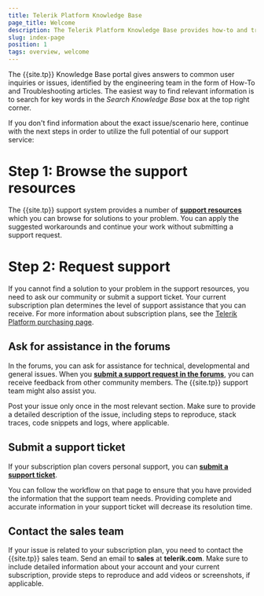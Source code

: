 ```yaml
---
title: Telerik Platform Knowledge Base
page_title: Welcome
description: The Telerik Platform Knowledge Base provides how-to and troubleshooting information for specific hybrid or NativeScript development scenarios.
slug: index-page
position: 1
tags: overview, welcome
---
```


The {{site.tp}} Knowledge Base portal gives answers to common user inquiries or issues, identified by the engineering team in the form of How-To and Troubleshooting articles. The easiest way to find relevant information is to search for key words in the *Search Knowledge Base* box at the top right corner.

If you don't find information about the exact issue/scenario here, continue with the next steps in order to utilize the full potential of our support service:

# **Step 1:** Browse the support resources
The {{site.tp}} support system provides a number of **[support resources](http://docs.telerik.com/platform/appbuilder/troubleshooting/support/support-resources)** which you can browse for solutions to your problem. You can apply the suggested workarounds and continue your work without submitting a support request.

# **Step 2:** Request support

If you cannot find a solution to your problem in the support resources, you need to ask our community or submit a support ticket. Your current subscription plan determines the level of support assistance that you can receive. For more information about subscription plans, see the <a href="http://www.telerik.com/purchase/platform" target="_blank">Telerik Platform purchasing page</a>.

## Ask for assistance in the forums

In the forums, you can ask for assistance for technical, developmental and general issues. When you **[submit a support request in the forums](http://docs.telerik.com/platform/appbuilder/troubleshooting/support/community-support)**, you can receive feedback from other community members. The {{site.tp}} support team might also assist you.

Post your issue only once in the most relevant section. Make sure to provide a detailed description of the issue, including steps to reproduce, stack traces, code snippets and logs, where applicable.

## Submit a support ticket

If your subscription plan covers personal support, you can **[submit a support ticket](http://docs.telerik.com/platform/appbuilder/troubleshooting/support/support-tickets)**.

You can follow the workflow on that page to ensure that you have provided the information that the support team needs. Providing complete and accurate information in your support ticket will decrease its resolution time.

## Contact the sales team

If your issue is related to your subscription plan, you need to contact the {{site.tp}} sales team. Send an email to **sales** at **telerik.com**. Make sure to include detailed information about your account and your current subscription, provide steps to reproduce and add videos or screenshots, if applicable. 
